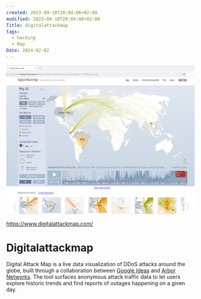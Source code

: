 ```yaml
---
created: 2023-09-18T20:04:06+02:00
modified: 2023-09-18T20:04:08+02:00
Title: digitalattackmap
tags:
  - hacking
  - Map
Date: 2024-02-02
---
```

![](_asset/2023-09-18_digitalattackmap_image_1.png)

https://www.digitalattackmap.com/

# Digitalattackmap

Digital Attack Map is a live data visualization of DDoS attacks around the globe, built through a collaboration between [Google Ideas](http://www.google.com/ideas/) and [Arbor Networks](https://www.arbornetworks.com/). The tool surfaces anonymous attack traffic data to let users explore historic trends and find reports of outages happening on a given day.